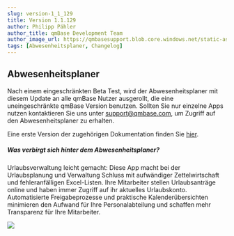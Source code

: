 ```yaml
---
slug: version-1_1_129
title: Version 1.1.129
author: Philipp Pähler
author_title: qmBase Development Team
author_image_url: https://qmbasesupport.blob.core.windows.net/static-assets/img/persons/paehler_round.png
tags: [Abwesenheitsplaner, Changelog]
---
```


## Abwesenheitsplaner

Nach einem eingeschränkten Beta Test, wird der Abwesenheitsplaner mit diesem Update an alle qmBase Nutzer ausgerollt, die eine uneingeschränkte qmBase Version benutzen. Sollten Sie nur einzelne Apps nutzen kontaktieren Sie uns unter [support@qmbase.com](mailto:support@qmbase.com), um Zugriff auf den Abwesenheitsplaner zu erhalten.

Eine erste Version der zugehörigen Dokumentation finden Sie [hier](../../docs/absence-planner).

##### Was verbirgt sich hinter dem Abwesenheitsplaner?

Urlaubsverwaltung leicht gemacht: Diese App macht bei der Urlaubsplanung und Verwaltung Schluss mit aufwändiger Zettelwirtschaft und fehleranfälligen Excel-Listen. Ihre Mitarbeiter stellen Urlaubsanträge online und haben immer Zugriff auf ihr aktuelles Urlaubskonto. Automatisierte Freigabeprozesse und praktische Kalenderübersichten minimieren den Aufwand für Ihre Personalabteilung und schaffen mehr Transparenz für Ihre Mitarbeiter.

![](https://caqadmin.blob.core.windows.net/faqs/97-images/b3ee39c7-274f-4ee8-8fdb-a64aa2410e4e-mceclip0.png)
